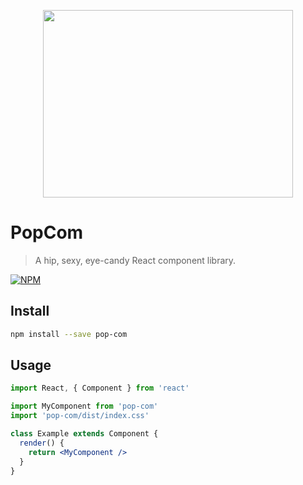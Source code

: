 <p align="center">
  <img src="https://www.flaticon.com/svg/static/icons/svg/184/184578.svg" height="300" width="400">
</p>

# PopCom

> A hip, sexy, eye-candy React component library.

[![NPM](https://img.shields.io/npm/v/pop-com.svg)](https://www.npmjs.com/package/pop-com)

## Install

```bash
npm install --save pop-com
```

## Usage

```jsx
import React, { Component } from 'react'

import MyComponent from 'pop-com'
import 'pop-com/dist/index.css'

class Example extends Component {
  render() {
    return <MyComponent />
  }
}
```

